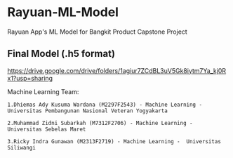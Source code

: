 # Rayuan-ML-Model
Rayuan App's ML Model for Bangkit Product Capstone Project

Final Model (.h5 format)
----------
https://drive.google.com/drive/folders/1agiur7ZCdBL3uV5Gk8iytm7Ya_kj0Rx1?usp=sharing

Machine Learning Team:

    1.Dhiemas Ady Kusuma Wardana (M2297F2543) - Machine Learning - Universitas Pembangunan Nasional Veteran Yogyakarta
  
    2.Muhammad Zidni Subarkah (M7312F2706) - Machine Learning - Universitas Sebelas Maret
  
    3.Ricky Indra Gunawan (M2313F2719) - Machine Learning -  Universitas Siliwangi

